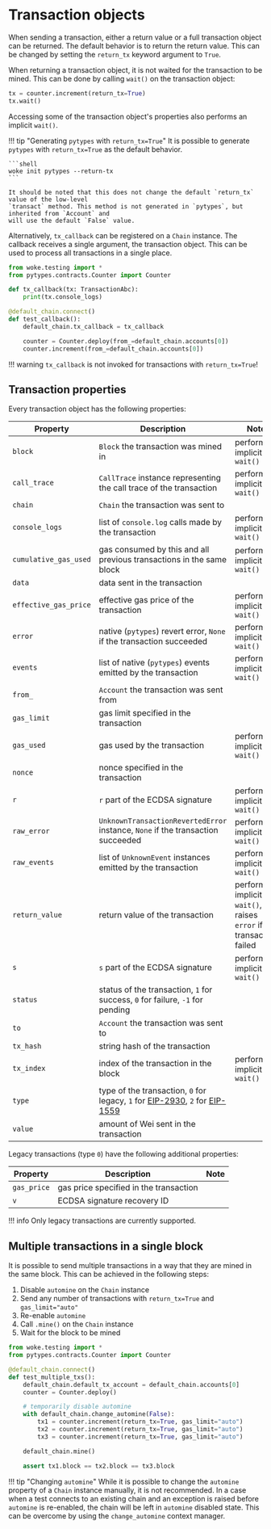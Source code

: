 # Transaction objects

When sending a transaction, either a return value or a full transaction object can be returned.
The default behavior is to return the return value. This can be changed by setting the `return_tx`
keyword argument to `True`.

When returning a transaction object, it is not waited for the transaction to be mined. This can be
done by calling `wait()` on the transaction object:

```python
tx = counter.increment(return_tx=True)
tx.wait()
```

Accessing some of the transaction object's properties also performs an implicit `wait()`.

!!! tip "Generating `pytypes` with `return_tx=True`"
    It is possible to generate `pytypes` with `return_tx=True` as the default behavior.

    ```shell
    woke init pytypes --return-tx
    ```

    It should be noted that this does not change the default `return_tx` value of the low-level
    `transact` method. This method is not generated in `pytypes`, but inherited from `Account` and
    will use the default `False` value.

Alternatively, `tx_callback` can be registered on a `Chain` instance. The callback receives a single
argument, the transaction object. This can be used to process all transactions in a single place.

```python
from woke.testing import *
from pytypes.contracts.Counter import Counter

def tx_callback(tx: TransactionAbc):
    print(tx.console_logs)

@default_chain.connect()
def test_callback():
    default_chain.tx_callback = tx_callback

    counter = Counter.deploy(from_=default_chain.accounts[0])
    counter.increment(from_=default_chain.accounts[0])
```

!!! warning
    `tx_callback` is not invoked for transactions with `return_tx=True`!

## Transaction properties

Every transaction object has the following properties:

| Property                           | Description                                                                                                                                                       | Note                                                                 |
|------------------------------------|-------------------------------------------------------------------------------------------------------------------------------------------------------------------|----------------------------------------------------------------------|
| `block`                            | `Block` the transaction was mined in                                                                                                                              | performs implicit `wait()`                                           |
| `call_trace`                       | `CallTrace` instance representing the call trace of the transaction                                                                                               | performs implicit `wait()`                                           |
| `chain`                            | `Chain` the transaction was sent to                                                                                                                               |                                                                      |
| `console_logs`                     | list of `console.log` calls made by the transaction                                                                                                               | performs implicit `wait()`                                           |
| <nobr>`cumulative_gas_used`</nobr> | gas consumed by this and all previous transactions in the same block                                                                                              | performs implicit `wait()`                                           |
| `data`                             | data sent in the transaction                                                                                                                                      |                                                                      |
| `effective_gas_price`              | effective gas price of the transaction                                                                                                                            | performs implicit `wait()`                                           |
| `error`                            | native (`pytypes`) revert error, `None` if the transaction succeeded                                                                                              | performs implicit `wait()`                                           |
| `events`                           | list of native (`pytypes`) events emitted by the transaction                                                                                                      | performs implicit `wait()`                                           |
| `from_`                            | `Account` the transaction was sent from                                                                                                                           |                                                                      |
| `gas_limit`                        | gas limit specified in the transaction                                                                                                                            |                                                                      |
| `gas_used`                         | gas used by the transaction                                                                                                                                       | performs implicit `wait()`                                           |
| `nonce`                            | nonce specified in the transaction                                                                                                                                |                                                                      |
| `r`                                | `r` part of the ECDSA signature                                                                                                                                   | performs implicit `wait()`                                           |
| `raw_error`                        | `UnknownTransactionRevertedError` instance, `None` if the transaction succeeded                                                                                   | performs implicit `wait()`                                           |
| `raw_events`                       | list of `UnknownEvent` instances emitted by the transaction                                                                                                       | performs implicit `wait()`                                           |
| `return_value`                     | return value of the transaction                                                                                                                                   | performs implicit `wait()`, raises `error` if the transaction failed |
| `s`                                | `s` part of the ECDSA signature                                                                                                                                   | performs implicit `wait()`                                           |
| `status`                           | status of the transaction, `1` for success, `0` for failure, `-1` for pending                                                                                     |                                                                      |
| `to`                               | `Account` the transaction was sent to                                                                                                                             |                                                                      |
| `tx_hash`                          | string hash of the transaction                                                                                                                                    |                                                                      |
| `tx_index`                         | index of the transaction in the block                                                                                                                             | performs implicit `wait()`                                           |
| `type`                             | type of the transaction, `0` for legacy, `1` for [EIP-2930](https://eips.ethereum.org/EIPS/eip-2930), `2` for [EIP-1559](https://eips.ethereum.org/EIPS/eip-1559) |                                                                      |
| `value`                            | amount of Wei sent in the transaction                                                                                                                             |                                                                      |

Legacy transactions (type `0`) have the following additional properties:

| Property              | Description                            | Note                       |
|-----------------------|----------------------------------------|----------------------------|
| `gas_price`           | gas price specified in the transaction |                            |
| `v`                   | ECDSA signature recovery ID            |                            |

!!! info
    Only legacy transactions are currently supported.

## Multiple transactions in a single block

It is possible to send multiple transactions in a way that they are mined in the same block. This
can be achieved in the following steps:

1. Disable `automine` on the `Chain` instance
2. Send any number of transactions with `return_tx=True` and `gas_limit="auto"`
3. Re-enable `automine`
4. Call `.mine()` on the `Chain` instance
5. Wait for the block to be mined

```python
from woke.testing import *
from pytypes.contracts.Counter import Counter

@default_chain.connect()
def test_multiple_txs():
    default_chain.default_tx_account = default_chain.accounts[0]
    counter = Counter.deploy()

    # temporarily disable automine
    with default_chain.change_automine(False):
        tx1 = counter.increment(return_tx=True, gas_limit="auto")
        tx2 = counter.increment(return_tx=True, gas_limit="auto")
        tx3 = counter.increment(return_tx=True, gas_limit="auto")

    default_chain.mine()

    assert tx1.block == tx2.block == tx3.block
```

!!! tip "Changing `automine`"
    While it is possible to change the `automine` property of a `Chain` instance manually, it is not recommended.
    In a case when a test connects to an existing chain and an exception is raised before `automine` is re-enabled,
    the chain will be left in `automine` disabled state. This can be overcome by using the `change_automine` context
    manager.